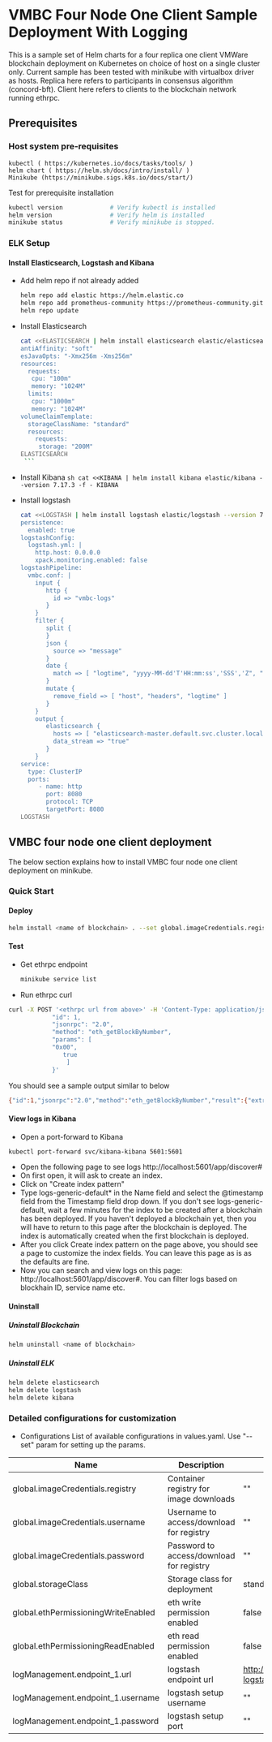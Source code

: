 # VMBC Four Node One Client Sample Deployment With Logging
This is a sample set of Helm charts for a four replica one client VMWare blockchain deployment on Kubernetes on choice of host on a single cluster only. Current sample has been tested with minikube with virtualbox driver as hosts.
Replica here refers to participants in consensus algorithm (concord-bft).
Client here refers to clients to the blockchain network running ethrpc.

## Prerequisites
### Host system pre-requisites
```
kubectl ( https://kubernetes.io/docs/tasks/tools/ )
helm chart ( https://helm.sh/docs/intro/install/ )
Minikube (https://minikube.sigs.k8s.io/docs/start/)
```

Test for prerequisite installation
```sh
kubectl version             # Verify kubectl is installed
helm version                # Verify helm is installed
minikube status             # Verify minikube is stopped.
```

### ELK Setup

#### Install Elasticsearch, Logstash and Kibana
- Add helm repo if not already added
     ```sh
     helm repo add elastic https://helm.elastic.co
     helm repo add prometheus-community https://prometheus-community.github.io/helm-charts
     helm repo update
     ```
- Install Elasticsearch
     ```sh
     cat <<ELASTICSEARCH | helm install elasticsearch elastic/elasticsearch --version 7.17.3 -f -
     antiAffinity: "soft"
     esJavaOpts: "-Xmx256m -Xms256m"
     resources:
       requests:
        cpu: "100m"
        memory: "1024M"
       limits:
        cpu: "1000m"
        memory: "1024M"
     volumeClaimTemplate:
       storageClassName: "standard"
       resources:
         requests:
          storage: "200M"
     ELASTICSEARCH
      ```
- Install Kibana
      ```sh
      cat <<KIBANA | helm install kibana elastic/kibana --version 7.17.3 -f -
      KIBANA
      ```

- Install logstash
     ```sh
     cat <<LOGSTASH | helm install logstash elastic/logstash --version 7.17.3 -f -
     persistence:
       enabled: true
     logstashConfig:
       logstash.yml: |
         http.host: 0.0.0.0
         xpack.monitoring.enabled: false
     logstashPipeline:
       vmbc.conf: | 
         input {
            http {
              id => "vmbc-logs"
            }
         }
         filter {
            split {
            }
            json {
              source => "message"
            }
            date {
              match => [ "logtime", "yyyy-MM-dd'T'HH:mm:ss','SSS','Z", "yyyy-MM-dd HH:mm:ss','SSS" ]
            }
            mutate {
              remove_field => [ "host", "headers", "logtime" ]
            }
         }
         output {
            elasticsearch {
              hosts => [ "elasticsearch-master.default.svc.cluster.local:9200" ]
              data_stream => "true"
            }
         }
     service:
       type: ClusterIP
       ports:
          - name: http
            port: 8080
            protocol: TCP
            targetPort: 8080
     LOGSTASH
     ```

## VMBC four node one client deployment

The below section explains how to install VMBC four node one client deployment on minikube.

### Quick Start
#### Deploy
```sh
helm install <name of blockchain> . --set global.imageCredentials.registry=<registry address> --set global.imageCredentials.username=<username> --set global.imageCredentials.password='<password>'
```

#### Test
- Get ethrpc endpoint
    ```sh
    minikube service list
    ```
- Run ethrpc curl
```sh
curl -X POST '<ethrpc url from above>' -H 'Content-Type: application/json' -H "Accept: application/json" -d '{
			"id": 1,
			"jsonrpc": "2.0",
			"method": "eth_getBlockByNumber",
			"params": [
			"0x00",
			   true
			    ]
			}'
```
You should see a sample output similar to below
```sh
{"id":1,"jsonrpc":"2.0","method":"eth_getBlockByNumber","result":{"extraData":"0x","gasLimit":"0x7fffffffffffffff","gasUsed":"0x0","hash":"0x92e4414494ec1b4752faea0d80e79f618d447743f32eff4153c5e391be1d1a88","miner":"0x52a06a6cBEF9543244C530F52b602712FE5dfb74","nonce":"0x0000000000000000","number":"0x0","parentHash":"0x0000000000000000000000000000000000000000000000000000000000000000","size":1,"stateRoot":"0xc5d2460186f7233c927e7db2dcc703c0e500b653ca82273b7bfad8045d85a470","timestamp":"0x1669680399","transactions":[{"blockHash":"0x92e4414494ec1b4752faea0d80e79f618d447743f32eff4153c5e391be1d1a88","blockNumber":"0x0","contractAddress":"0x","from":"0x0000000000000000000000000000000000000000","gas":"0x0","gasPrice":0,"hash":"0x77f5bd9e7dbe2c2772f58f53431dfdfa205991ec4ff0b2bc385adecefd8895be","input":"0x","logs":[],"nonce":"0x0","to":"0xfb389874fb4e03182a7358275eaf78008775c7ed","transactionIndex":"0x0","value":"0x0000000000000000000000000000000000000000000000007fffffffffffffff"}]}}
```

#### View logs in Kibana
- Open a port-forward to Kibana
```sh
kubectl port-forward svc/kibana-kibana 5601:5601
```
- Open the following page to see logs
http://localhost:5601/app/discover#
- On first open, it will ask to create an index.
 - Click on "Create index pattern"
 - Type logs-generic-default* in the Name field and select the @timestamp field from the Timestamp field drop down.
   If you don't see logs-generic-default, wait a few minutes for the index to be created after a blockchain has been deployed.
   If you haven't deployed a blockchain yet, then you will have to return to this page after the blockchain is deployed.
   The index is automatically created when the first blockchain is deployed.
 - After you click Create index pattern on the page above, you should see a page to customize the index fields.
   You can leave this page as is as the defaults are fine.
 - Now you can search and view logs on this page: http://localhost:5601/app/discover#. You can filter logs based on blockhain ID, service name etc.

#### Uninstall
##### Uninstall Blockchain
```sh
helm uninstall <name of blockchain>
```
##### Uninstall ELK
  ```sh
  helm delete elasticsearch 
  helm delete logstash
  helm delete kibana
  ```

### Detailed configurations for customization

- Configurations
  List of available configurations in values.yaml. Use "--set" param for setting up the params.

| Name                             | Description                                      | Value                       | Type      |
|----------------------------------|--------------------------------------------------|-----------------------------|-----------|
| global.imageCredentials.registry | Container registry for image downloads           | ""                          | Mandatory |
| global.imageCredentials.username | Username to access/download for registry         | ""                          | Mandatory |
| global.imageCredentials.password | Password to access/download for registry         | ""                          | Mandatory |
| global.storageClass              | Storage class for deployment                     | standard                    | Optional  |
| global.ethPermissioningWriteEnabled | eth write permission enabled                  | false                       | Optional  |
| global.ethPermissioningReadEnabled  | eth read permission enabled                   | false                       | Optional  |
| logManagement.endpoint_1.url        | logstash endpoint url                         | http://logstash-logstash.default.svc.cluster.local | Optional |
| logManagement.endpoint_1.username   | logstash setup username                       | ""                          | Optional  |
| logManagement.endpoint_1.password   | logstash setup port                           | ""                          | Optional  |
